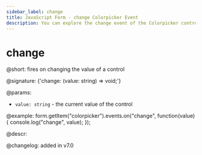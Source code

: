 ```yaml
---
sidebar_label: change
title: JavaScript Form - change Colorpicker Event 
description: You can explore the change event of the Colorpicker control of Form in the documentation of the DHTMLX JavaScript UI library. Browse developer guides and API reference, try out code examples and live demos, and download a free 30-day evaluation version of DHTMLX Suite 7.
---
```


# change

@short: fires on changing the value of a control

@signature: {'change: (value: string) => void;'}

@params:
- `value: string` - the current value of the control

@example:
form.getItem("colorpicker").events.on("change", function(value) {
    console.log("change", value);
});

@descr:

@changelog: added in v7.0
